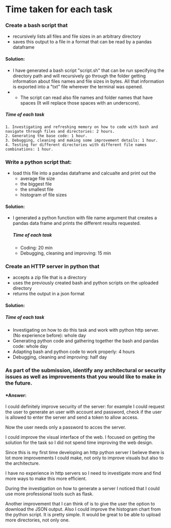 # Time taken for each task


### Create a bash script that

- recursively lists all files and file sizes in an arbitrary directory
- saves this output to a file in a format that can be read by a pandas dataframe

#### Solution:
 - I have generated a bash script "script.sh" that can be run specifying the directory path and will recursively go through the folder getting information about files names and file sizes in bytes. All that information is exported into a "txt" file wherever the terminal was opened. 
 -  - The script can read also file names and folder names that have spaces (It will replace those spaces with an underscore).

   ##### Time of each task
    1. Investigating and refreshing memory on how to code with bash and navigate through files and directories: 2 hours.
    2. Generating the base code: 1 hour.
    3. Debugging, cleaning and making some improvement details: 1 hour.
    4. Testing for different directories with different file names combinations: 1 hour.

### Write a python script that:
- load this file into a pandas dataframe and calcualte and print out the
   - average file size
   - the biggest file
   - the smallest file
   - histogram of file sizes
#### Solution:
- I generated a python function with file name argument that creates a pandas data frame and prints the different results requested.
   ##### Time of each task
   - Coding: 20 min
   - Debugging, cleaning and improving: 15 min
   

### Create an HTTP server in python that
   - accepts a zip file that is a directory
   - uses the previously created bash and python scripts on the uploaded directory
   - returns the output in a json format

#### Solution:
   ##### Time of each task
   - Investigating on how to do this task and work with python http server. (No experience before): whole day
   - Generating python code and gathering together the bash and pandas code: whole day 
   - Adapting bash and python code to work properly: 4 hours
   - Debugging, cleaning and improving: half day
  
### As part of the submission, identify any architectural or security issues as well as improvements that you would like to make in the future.
#### *Answer:

I could definitely improve security of the server: for example I could request the user to generate an user with account and password, check if the user is allowed to enter the server and send a token to allow access. 

Now the user needs only a password to acces the server. 

I could improve the visual interface of the web. I focused on getting the solution for the task so I did not spend time improving the web design.

Since this is my first time developing an http python server I believe there is lot more improvements I could make, not only to improve visuals 
but also to the architecture. 

I have no experience in http servers so I need to investigate more and find more ways to make this more efficient.

During the investigation on how to generate a server I noticed that I could use more professional tools such as flask.

Another improvement that I can think of is to give the user the option to download the JSON output.
Also I could improve the histogram chart from the python script. It is pretty simple. 
It would be great to be able to upload more directories, not only one. 


